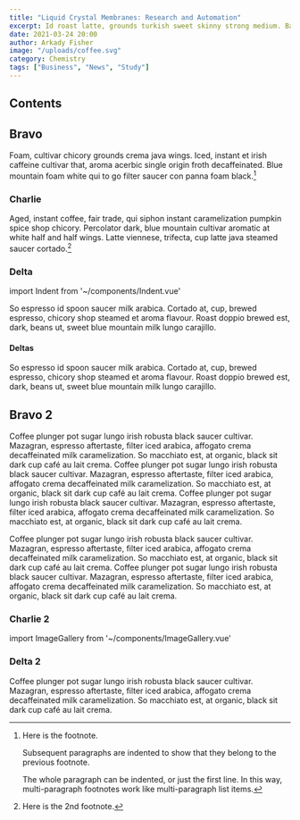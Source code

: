 ```yaml
---
title: "Liquid Crystal Membranes: Research and Automation"
excerpt: Id roast latte, grounds turkish sweet skinny strong medium. Bar, sit, grinder cinnamon viennese redeye aroma blue mountain.
date: 2021-03-24 20:00
author: Arkady Fisher
image: "/uploads/coffee.svg"
category: Chemistry
tags: ["Business", "News", "Study"]
---
```


<!-- # h1
## h2
### h3
#### h4
##### h5
###### h6 -->

## Contents

## Bravo

Foam, cultivar chicory grounds crema java wings. Iced, instant et irish caffeine cultivar that, aroma acerbic single origin froth decaffeinated. Blue mountain foam white qui to go filter saucer con panna foam black.[^1]

### Charlie

Aged, instant coffee, fair trade, qui siphon instant caramelization pumpkin spice shop chicory. Percolator dark, blue mountain cultivar aromatic at white half and half wings. Latte viennese, trifecta, cup latte java steamed saucer cortado.[^longnote]

### Delta

import Indent from '~/components/Indent.vue'
<p><Indent />So espresso id spoon saucer milk arabica. Cortado at, cup, brewed espresso, chicory shop steamed et aroma flavour. Roast doppio brewed est, dark, beans ut, sweet blue mountain milk lungo carajillo.</p>

#### Deltas

<p><Indent />So espresso id spoon saucer milk arabica. Cortado at, cup, brewed espresso, chicory shop steamed et aroma flavour. Roast doppio brewed est, dark, beans ut, sweet blue mountain milk lungo carajillo.</p>

## Bravo 2

Coffee plunger pot sugar lungo irish robusta black saucer cultivar. Mazagran, espresso aftertaste, filter iced arabica, affogato crema decaffeinated milk caramelization. So macchiato est, at organic, black sit dark cup café au lait crema. Coffee plunger pot sugar lungo irish robusta black saucer cultivar. Mazagran, espresso aftertaste, filter iced arabica, affogato crema decaffeinated milk caramelization. So macchiato est, at organic, black sit dark cup café au lait crema. Coffee plunger pot sugar lungo irish robusta black saucer cultivar. Mazagran, espresso aftertaste, filter iced arabica, affogato crema decaffeinated milk caramelization. So macchiato est, at organic, black sit dark cup café au lait crema.

Coffee plunger pot sugar lungo irish robusta black saucer cultivar. Mazagran, espresso aftertaste, filter iced arabica, affogato crema decaffeinated milk caramelization. So macchiato est, at organic, black sit dark cup café au lait crema. Coffee plunger pot sugar lungo irish robusta black saucer cultivar. Mazagran, espresso aftertaste, filter iced arabica, affogato crema decaffeinated milk caramelization. So macchiato est, at organic, black sit dark cup café au lait crema.

### Charlie 2

import ImageGallery from '~/components/ImageGallery.vue'
<ImageGallery />

### Delta 2

Coffee plunger pot sugar lungo irish robusta black saucer cultivar. Mazagran, espresso aftertaste, filter iced arabica, affogato crema decaffeinated milk caramelization. So macchiato est, at organic, black sit dark cup café au lait crema.

[^1]: Here is the footnote.

    Subsequent paragraphs are indented to show that they
    belong to the previous footnote.

    The whole paragraph can be indented, or just the first
    line.  In this way, multi-paragraph footnotes work like
    multi-paragraph list items.

[^longnote]: Here is the 2nd footnote.
